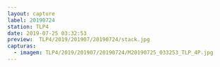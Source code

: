 ```yaml
---
layout: capture
label: 20190724
station: TLP4
date: 2019-07-25 03:32:53
preview:  TLP4/2019/201907/20190724/stack.jpg
capturas:
  - imagem: TLP4/2019/201907/20190724/M20190725_033253_TLP_4P.jpg
---
```

